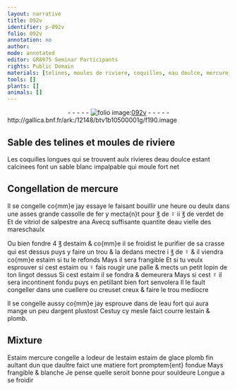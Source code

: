 ```yaml
---
layout: narrative
title: 092v
identifier: p-092v
folio: 092v
annotation: no
author:
mode: annotated
editor: GR8975 Seminar Participants
rights: Public Domain
materials: [telines, moules de riviere, coquilles, eau doulce, mercure, fer, ☿, verdet, vitriol, salpestre, eau vielle des mareschaulx, estaim, crasse, eau fort, argent, estain, plomb, Estaim, estaim de glace]
tools: []
plants: []
animals: []
---
```


<div class="folio" align="center">- - - - - <a href="http://gallica.bnf.fr/ark:/12148/btv1b10500001g/f190.image" target="_blank"><img src="https://cu-mkp.github.io/2017-workshop-edition/assets/photo-icon.png" alt="folio image: " style="display:inline-block; margin-bottom:-3px;"/>092v</a> - - - - - </div> http://gallica.bnf.fr/ark:/12148/btv1b10500001g/f190.image   

## Sable des <span class="m">telines</span> et <span class="m">moules de riviere</span>

 
Les <span class="m">coquilles</span> longues qui se trouvent aulx rivieres d<span class="m">eau doulce</span> estant calcinees font un sable blanc impalpable qui moule fort net
    

## Congellation de <span class="m">mercure</span>

 
Il se congelle co{mm}e jay essaye le faisant bouillir une heure ou deulx dans une asses grande cassolle de <span class="m">fer</span> y mecta{n}t pour ℥ de <span class="m">☿</span> ii ℥ de <span class="m">verdet</span> de Et de <span class="m">vitriol</span> de <span class="m">salpestre</span> ana Avecq suffisante quantite d<span class="m">eau vielle des <span class="pro">mareschaulx</span></span>
 
Ou bien fondre 4 ℥ d<span class="m">estaim</span> & co{mm}e il se froidist le purifier de sa <span class="m">crasse</span> qui est dessus puys y faire un trou & la dedans mectre i ℥ de <span class="m">☿</span> & il viendra co{mm}e <span class="m">estaim</span> si tu le refonds Mays il sera frangible Et si tu veulx esprouver si cest <span class="m">estaim</span> ou <span class="m">☿</span> fais rougir une palle & mects un petit lopin de ton lingot dessus Si cest <span class="m">estaim</span> il se fondra & demeurera Mays si cest <span class="m">☿</span> il sera incontinent fondu puys en petillant bien fort senvolera Il le fault congeller dans une cuellere ou creuset creux & faire le trou mediocre
 
Il se congelle aussy co{mm}e jay esprouve dans de l<span class="m">eau fort</span> qui aura mange un peu d<span class="m">argent</span> plustost Cestuy cy mesle faict courre l<span class="m">estain</span> & <span class="m">plomb</span>.
    

## Mixture

 
<span class="m">Estaim</span> <span class="m">mercure</span> congelle a lodeur de l<span class="m">estaim</span> <span class="m">estaim de glace</span> <span class="m">plomb</span> fin aultant dun que daultre faict une matiere fort promptem{ent} fondue Mays frangible & blanche Je pense quelle seroit bonne pour souldeure Longue a se froidir
 